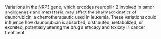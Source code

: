 Variations in the NRP2 gene, which encodes neuropilin 2 involved in tumor angiogenesis and metastasis, may affect the pharmacokinetics of daunorubicin, a chemotherapeutic used in leukemia. These variations could influence how daunorubicin is absorbed, distributed, metabolized, or excreted, potentially altering the drug's efficacy and toxicity in cancer treatment.